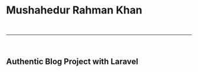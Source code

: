 <!--markdown tutorial-->


# Mushahedur Rahman Khan

 <br/>
 
---
  <br/>

## Authentic Blog Project with Laravel
